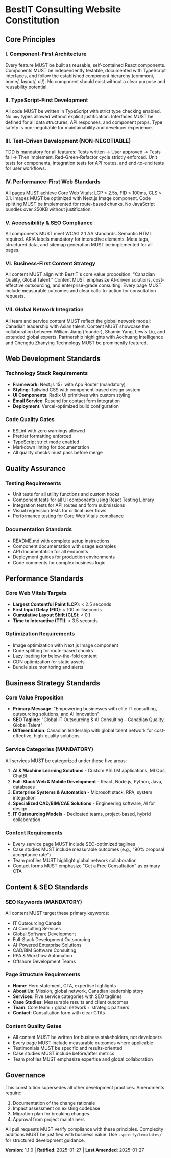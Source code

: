 <!-- Sync Impact Report:
Version change: 1.0.0 → 1.1.0
Modified principles: N/A (no changes to existing principles)
Added sections: Business Strategy Standards, Content & SEO Standards, Global Network Integration
Removed sections: N/A
Templates requiring updates: ✅ plan-template.md, ✅ spec-template.md, ✅ tasks-template.md
Follow-up TODOs: None
-->

# BestIT Consulting Website Constitution

## Core Principles

### I. Component-First Architecture
Every feature MUST be built as reusable, self-contained React components. Components MUST be independently testable, documented with TypeScript interfaces, and follow the established component hierarchy (common/, home/, layout/, ui/). No component should exist without a clear purpose and reusability potential.

### II. TypeScript-First Development
All code MUST be written in TypeScript with strict type checking enabled. No `any` types allowed without explicit justification. Interfaces MUST be defined for all data structures, API responses, and component props. Type safety is non-negotiable for maintainability and developer experience.

### III. Test-Driven Development (NON-NEGOTIABLE)
TDD is mandatory for all features: Tests written → User approved → Tests fail → Then implement. Red-Green-Refactor cycle strictly enforced. Unit tests for components, integration tests for API routes, and end-to-end tests for user workflows.

### IV. Performance-First Web Standards
All pages MUST achieve Core Web Vitals: LCP < 2.5s, FID < 100ms, CLS < 0.1. Images MUST be optimized with Next.js Image component. Code splitting MUST be implemented for route-based chunks. No JavaScript bundles over 250KB without justification.

### V. Accessibility & SEO Compliance
All components MUST meet WCAG 2.1 AA standards. Semantic HTML required. ARIA labels mandatory for interactive elements. Meta tags, structured data, and sitemap generation MUST be implemented for all pages.

### VI. Business-First Content Strategy
All content MUST align with BestIT's core value proposition: "Canadian Quality, Global Talent." Content MUST emphasize AI-driven solutions, cost-effective outsourcing, and enterprise-grade consulting. Every page MUST include measurable outcomes and clear calls-to-action for consultation requests.

### VII. Global Network Integration
All team and service content MUST reflect the global network model: Canadian leadership with Asian talent. Content MUST showcase the collaboration between William Jiang (founder), Shamin Yang, Lewis Liu, and extended global experts. Partnership highlights with Aochuang Intelligence and Chengdu Zhanying Technology MUST be prominently featured.

## Web Development Standards

### Technology Stack Requirements
- **Framework**: Next.js 15+ with App Router (mandatory)
- **Styling**: Tailwind CSS with component-based design system
- **UI Components**: Radix UI primitives with custom styling
- **Email Service**: Resend for contact form integration
- **Deployment**: Vercel-optimized build configuration

### Code Quality Gates
- ESLint with zero warnings allowed
- Prettier formatting enforced
- TypeScript strict mode enabled
- Markdown linting for documentation
- All quality checks must pass before merge

## Quality Assurance

### Testing Requirements
- Unit tests for all utility functions and custom hooks
- Component tests for all UI components using React Testing Library
- Integration tests for API routes and form submissions
- Visual regression tests for critical user flows
- Performance testing for Core Web Vitals compliance

### Documentation Standards
- README.md with complete setup instructions
- Component documentation with usage examples
- API documentation for all endpoints
- Deployment guides for production environments
- Code comments for complex business logic

## Performance Standards

### Core Web Vitals Targets
- **Largest Contentful Paint (LCP)**: < 2.5 seconds
- **First Input Delay (FID)**: < 100 milliseconds
- **Cumulative Layout Shift (CLS)**: < 0.1
- **Time to Interactive (TTI)**: < 3.5 seconds

### Optimization Requirements
- Image optimization with Next.js Image component
- Code splitting for route-based chunks
- Lazy loading for below-the-fold content
- CDN optimization for static assets
- Bundle size monitoring and alerts

## Business Strategy Standards

### Core Value Proposition
- **Primary Message**: "Empowering businesses with elite IT consulting, outsourcing solutions, and AI innovation"
- **SEO Tagline**: "Global IT Outsourcing & AI Consulting – Canadian Quality, Global Talent"
- **Differentiation**: Canadian leadership with global talent network for cost-effective, high-quality solutions

### Service Categories (MANDATORY)
All services MUST be categorized under these five areas:
1. **AI & Machine Learning Solutions** - Custom AI/LLM applications, MLOps, ChatBI
2. **Full-Stack Web & Mobile Development** - React, Node.js, Python, Java, databases
3. **Enterprise Systems & Automation** - Microsoft stack, RPA, system integration
4. **Specialized CAD/BIM/CAE Solutions** - Engineering software, AI for design
5. **IT Outsourcing Models** - Dedicated teams, project-based, hybrid collaboration

### Content Requirements
- Every service page MUST include SEO-optimized taglines
- Case studies MUST include measurable outcomes (e.g., "90% proposal acceptance rate")
- Team profiles MUST highlight global network collaboration
- Contact forms MUST emphasize "Get a Free Consultation" as primary CTA

## Content & SEO Standards

### SEO Keywords (MANDATORY)
All content MUST target these primary keywords:
- IT Outsourcing Canada
- AI Consulting Services
- Global Software Development
- Full-Stack Development Outsourcing
- AI-Powered Enterprise Solutions
- CAD/BIM Software Consulting
- RPA & Workflow Automation
- Offshore Development Teams

### Page Structure Requirements
- **Home**: Hero statement, CTA, expertise highlights
- **About Us**: Mission, global network, Canadian leadership story
- **Services**: Five service categories with SEO taglines
- **Case Studies**: Measurable results and client outcomes
- **Team**: Core team + global network + strategic partners
- **Contact**: Consultation form with clear CTAs

### Content Quality Gates
- All content MUST be written for business stakeholders, not developers
- Every page MUST include measurable outcomes where applicable
- Testimonials MUST be specific and results-oriented
- Case studies MUST include before/after metrics
- Team profiles MUST emphasize expertise and global collaboration

## Governance

This constitution supersedes all other development practices. Amendments require:
1. Documentation of the change rationale
2. Impact assessment on existing codebase
3. Migration plan for breaking changes
4. Approval from project maintainers

All pull requests MUST verify compliance with these principles. Complexity additions MUST be justified with business value. Use `.specify/templates/` for structured development guidance.

**Version**: 1.1.0 | **Ratified**: 2025-01-27 | **Last Amended**: 2025-01-27
